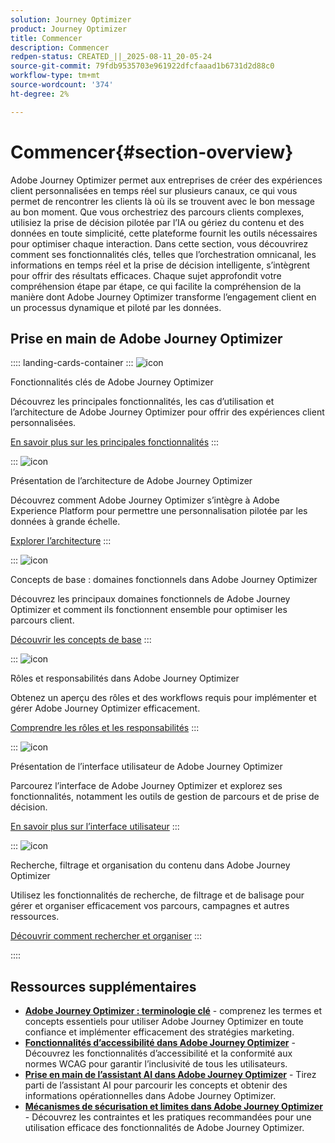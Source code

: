 ```yaml
---
solution: Journey Optimizer
product: Journey Optimizer
title: Commencer
description: Commencer
redpen-status: CREATED_||_2025-08-11_20-05-24
source-git-commit: 79fdb9535703e961922dfcfaaad1b6731d2d88c0
workflow-type: tm+mt
source-wordcount: '374'
ht-degree: 2%

---
```



# Commencer{#section-overview}

Adobe Journey Optimizer permet aux entreprises de créer des expériences client personnalisées en temps réel sur plusieurs canaux, ce qui vous permet de rencontrer les clients là où ils se trouvent avec le bon message au bon moment. Que vous orchestriez des parcours clients complexes, utilisiez la prise de décision pilotée par l’IA ou gériez du contenu et des données en toute simplicité, cette plateforme fournit les outils nécessaires pour optimiser chaque interaction. Dans cette section, vous découvrirez comment ses fonctionnalités clés, telles que l’orchestration omnicanal, les informations en temps réel et la prise de décision intelligente, s’intègrent pour offrir des résultats efficaces. Chaque sujet approfondit votre compréhension étape par étape, ce qui facilite la compréhension de la manière dont Adobe Journey Optimizer transforme l’engagement client en un processus dynamique et piloté par les données.

## Prise en main de Adobe Journey Optimizer

:::: landing-cards-container
:::
![icon](https://cdn.experienceleague.adobe.com/icons/book.svg)

Fonctionnalités clés de Adobe Journey Optimizer

Découvrez les principales fonctionnalités, les cas d’utilisation et l’architecture de Adobe Journey Optimizer pour offrir des expériences client personnalisées.

[En savoir plus sur les principales fonctionnalités](../using/start/get-started.md)
:::

:::
![icon](https://cdn.experienceleague.adobe.com/icons/code-branch.svg)

Présentation de l’architecture de Adobe Journey Optimizer

Découvrez comment Adobe Journey Optimizer s’intègre à Adobe Experience Platform pour permettre une personnalisation pilotée par les données à grande échelle.

[Explorer l’architecture](../using/start/architecture-concepts-redpen.md)
:::

:::
![icon](https://cdn.experienceleague.adobe.com/icons/puzzle-piece.svg)

Concepts de base : domaines fonctionnels dans Adobe Journey Optimizer

Découvrez les principaux domaines fonctionnels de Adobe Journey Optimizer et comment ils fonctionnent ensemble pour optimiser les parcours client.

[Découvrir les concepts de base](../using/start/functional-areas-redpen.md)
:::

:::
![icon](https://cdn.experienceleague.adobe.com/icons/list-check.svg)

Rôles et responsabilités dans Adobe Journey Optimizer

Obtenez un aperçu des rôles et des workflows requis pour implémenter et gérer Adobe Journey Optimizer efficacement.

[Comprendre les rôles et les responsabilités](../using/start/quick-start.md)
:::

:::
![icon](https://cdn.experienceleague.adobe.com/icons/gear.svg)

Présentation de l’interface utilisateur de Adobe Journey Optimizer

Parcourez l’interface de Adobe Journey Optimizer et explorez ses fonctionnalités, notamment les outils de gestion de parcours et de prise de décision.

[En savoir plus sur l’interface utilisateur](../using/start/user-interface.md)
:::

:::
![icon](https://cdn.experienceleague.adobe.com/icons/circle-play.svg)

Recherche, filtrage et organisation du contenu dans Adobe Journey Optimizer

Utilisez les fonctionnalités de recherche, de filtrage et de balisage pour gérer et organiser efficacement vos parcours, campagnes et autres ressources.

[Découvrir comment rechercher et organiser](../using/start/search-filter-categorize.md)
:::

::::


## Ressources supplémentaires

- **[Adobe Journey Optimizer : terminologie clé](../using/start/terminology-md-redpen.md)** - comprenez les termes et concepts essentiels pour utiliser Adobe Journey Optimizer en toute confiance et implémenter efficacement des stratégies marketing.
- **[Fonctionnalités d’accessibilité dans Adobe Journey Optimizer](../using/start/accessibility.md)** - Découvrez les fonctionnalités d’accessibilité et la conformité aux normes WCAG pour garantir l’inclusivité de tous les utilisateurs.
- **[Prise en main de l’assistant AI dans Adobe Journey Optimizer](../using/start/ai-assistant.md)** - Tirez parti de l’assistant AI pour parcourir les concepts et obtenir des informations opérationnelles dans Adobe Journey Optimizer.
- **[Mécanismes de sécurisation et limites dans Adobe Journey Optimizer](../using/start/guardrails.md)** - Découvrez les contraintes et les pratiques recommandées pour une utilisation efficace des fonctionnalités de Adobe Journey Optimizer.
